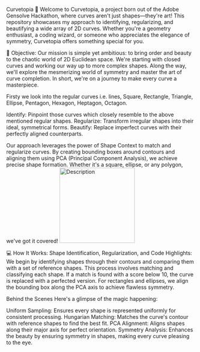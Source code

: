 Curvetopia 🌈
Welcome to Curvetopia, a project born out of the Adobe Gensolve Hackathon, where curves aren't just shapes—they're art! This repository showcases my approach to identifying, regularizing, and beautifying a wide array of 2D curves. Whether you're a geometry enthusiast, a coding wizard, or someone who appreciates the elegance of symmetry, Curvetopia offers something special for you.

🎯 Objective:
Our mission is simple yet ambitious: to bring order and beauty to the chaotic world of 2D Euclidean space. We're starting with closed curves and working our way up to more complex shapes. Along the way, we'll explore the mesmerizing world of symmetry and master the art of curve completion. In short, we're on a journey to make every curve a masterpiece.

Firsty we look into the regular curves i.e. lines, Square, Rectangle, Triangle, Ellipse, Pentagon, Hexagon, Heptagon, Octagon.

  Identify: Pinpoint those curves which closely resemble to the above mentioned regular shapes.
  Regularize: Transform irregular shapes into their ideal, symmetrical forms.
  Beautify: Replace imperfect curves with their perfectly aligned counterparts.
  
Our approach leverages the power of Shape Context to match and regularize curves. By creating bounding boxes around contours and aligning them using PCA (Principal Component Analysis), we achieve precise shape formation. Whether it's a square, ellipse, or any polygon, we've got it covered!
<img src="https://raw.githubusercontent.com/username/repository/branch/images/Ex1/image.png" alt="Description" width="200">



💻 How It Works: Shape Identification, Regularization, and Code Highlights:
We begin by identifying shapes through their contours and comparing them with a set of reference shapes. This process involves matching and classifying each shape. If a match is found with a score below 10, the curve is replaced with a perfected version. For rectangles and ellipses, we align the bounding box along the PCA axis to achieve flawless symmetry.





Behind the Scenes
Here's a glimpse of the magic happening:

Uniform Sampling: Ensures every shape is represented uniformly for consistent processing.
Hungarian Matching: Matches the curve's contour with reference shapes to find the best fit.
PCA Alignment: Aligns shapes along their major axis for perfect orientation.
Symmetry Analysis: Enhances the beauty by ensuring symmetry in shapes, making every curve pleasing to the eye.


